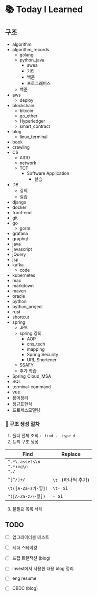 # :books: Today I Learned



## 구조

- algorithm
- algorithm_records
    - golang
    - python_java
        - swea
        - 기타
        - 백준
        - 프로그래머스
    - 백준
- aws
    - deploy
- blockchain
    - bitcoin
    - go_ether
    - Hyperledger
    - smart_contract
- blog
    - linux_terminal
- book
- crawling
- CS
    - AIDD
    - network
    - TCT
        - Software Application
            - 실습
- DB
    - 강의
    - 실습
- django
- docker
- front-end
- git
- go
    - gorm
- grafana
- graphql
- java
- javascript
- jQuery
- jsp
- kafka
    - code
- kubernetes
- mac
- markdown
- maven
- oracle
- python
- python_project
- rust
- shortcut
- spring
    - JPA
    - spring 강의
        - AOP
        - cns_tech
        - mapping
        - Spring Security
        - URL Shortener
    - SSAFY
    - 추가 학습
- Spring_Cloud_MSA
- SQL
- terminal-command
- vue
- 용어정리
- 정규표현식
- 프로세스모델링





### :memo: 구조 생성 절차

1. 폴더 전체 조회 : ` find . -type d`
2. 트리 구조 생성

| Find                                       | Replace             |
| ------------------------------------------ | ------------------- |
| `^.*\.assets\n`<br />`^.*img\n`<br />`^./` |                     |
| `^[^/]+/`                                  | `\t ` (하나씩 추가) |
| `\t([A-Za-z가-힣])`                        | `\t- $1`            |
| `^([A-Za-z가-힣])`                         | `- $1`              |

3. 불필요 목록 삭제



## TODO

- [ ] 업그레이더블 테스트
- [ ] 테더 스테이킹
- [ ] 드랍 트랜잭션 (blog)
- [ ] invest에서 사용한 내용 blog 정리
- [ ] eng resume
- [ ] CBDC (blog)













